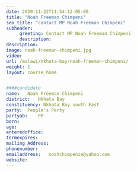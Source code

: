 ```yaml
---
date: 2020-11-22T11:54:12-05:00
title: "Noah Freeman Chimpeni"
seo_title: "contact MP Noah Freeman Chimpeni"
subheader:
     greeting: Contact MP Noah Freeman Chimpeni
     description: 
description: 
image: noah-freeman-chimpeni.jpg
video: 
url: /malawi/nkhata-bay/noah-freeman-chimpeni/
weight: 1
layout: course_home


####candidate
name:	Noah Freeman Chimpeni
district:	Nkhata Bay
constituency: Nkhata Bay south East
party:	People's Party
partyab:	PP
born:
age: 
enteredoffice:	
termexpires:	
mailing Address:
phonenumber:	
emailaddress:	noahchimpenie@yahoo.com	
website:	
---
```


